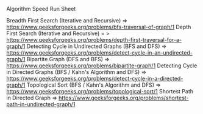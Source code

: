 Algorithm Speed Run Sheet


Breadth First Search (Iterative and Recursive) => https://www.geeksforgeeks.org/problems/bfs-traversal-of-graph/1
Depth First Search (Iterative and Recursive) = > https://www.geeksforgeeks.org/problems/depth-first-traversal-for-a-graph/1
Detecting Cycle in Undirected Graphs (BFS and DFS) => https://www.geeksforgeeks.org/problems/detect-cycle-in-an-undirected-graph/1 
Bipartite Graph (DFS and BFS) => https://www.geeksforgeeks.org/problems/bipartite-graph/1
Detecting Cycle in Directed Graphs (BFS / Kahn's Algorithm and DFS) => https://www.geeksforgeeks.org/problems/detect-cycle-in-a-directed-graph/1
Topological Sort (BFS / Kahn's Algorithm and DFS) => https://www.geeksforgeeks.org/problems/topological-sort/1
Shortest Path in Directed Graph => https://www.geeksforgeeks.org/problems/shortest-path-in-undirected-graph/1

